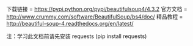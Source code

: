 下载链接 = https://pypi.python.org/pypi/beautifulsoup4/4.3.2
官方文档 = http://www.crummy.com/software/BeautifulSoup/bs4/doc/
精品教程 = http://beautiful-soup-4.readthedocs.org/en/latest/

注：学习此文档前请先安装 requests (pip install requests)